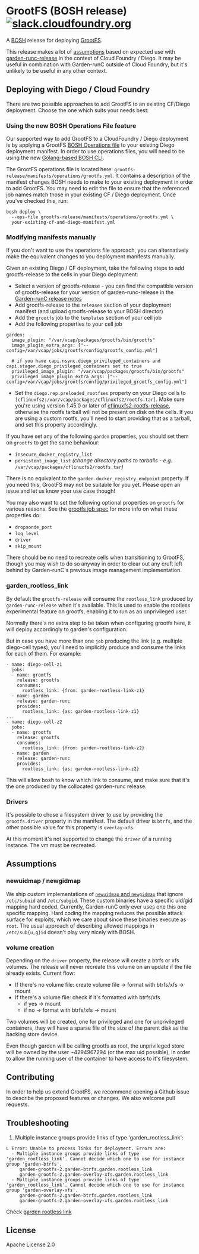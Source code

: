# GrootFS (BOSH release) [![slack.cloudfoundry.org](https://slack.cloudfoundry.org/badge.svg)](https://slack.cloudfoundry.org)

A [BOSH](http://docs.cloudfoundry.org/bosh/) release for deploying
[GrootFS](https://github.com/cloudfoundry/grootfs).

This release makes a lot of [assumptions](#assumptions) based on expected use
with [garden-runc-release](https://github.com/cloudfoundry/garden-runc-release)
in the context of Cloud Foundry / Diego. It may be useful in combination with
Garden-runC outside of Cloud Foundry, but it's unlikely to be useful in any
other context.

## Deploying with Diego / Cloud Foundry

There are two possible approaches to add GrootFS to an existing CF/Diego deployment. Choose
the one which suits your needs best:

### Using the new BOSH Operations File feature

Our supported way to add GrootFS to a CloudFoundry / Diego deployment is by applying a GrootFS
[BOSH Operations file](https://github.com/cppforlife/go-patch/blob/master/docs/examples.md) to
your existing Diego deployment manifest. In
order to use operations files, you will need to be using the new [Golang-based BOSH CLI](https://github.com/cloudfoundry/bosh-cli).

The GrootFS operations file is located here: `grootfs-release/manifests/operations/grootfs.yml`.
It contains a description of the manifest changes BOSH needs to make to your existing deployment
in order to add GrootFS. You may need to edit the file to ensure that the referenced job names
match those in your existing CF / Diego deployment. Once you've checked this, run:

```
bosh deploy \
  --ops-file grootfs-release/manifests/operations/grootfs.yml \
  your-existing-cf-and-diego-manifest.yml
```

### Modifying manifests manually

If you don't want to use the operations file approach, you can alternatively make the equivalent
changes to you deployment manifests manually.

Given an existing Diego / CF deployment, take the following steps to add
grootfs-release to the cells in your Diego deployment:

* Select a version of grootfs-release - you can find the compatible version of
   grootfs-release for your version of garden-runc-release in the [Garden-runC
   release notes](https://github.com/cloudfoundry/garden-runc-release/releases)
* Add grootfs-release to the `releases` section of your deployment manifest
   (and upload grootfs-release to your BOSH director)
* Add the `grootfs` job to the `templates` section of your cell job
* Add the following properties to your cell job
```
garden:
  image_plugin: "/var/vcap/packages/grootfs/bin/grootfs"
  image_plugin_extra_args: ["--config=/var/vcap/jobs/grootfs/config/grootfs_config.yml"]

  # if you have capi.nsync.diego_privileged_containers and capi.stager.diego_privileged_containers set to true
  privileged_image_plugin: "/var/vcap/packages/grootfs/bin/grootfs"
  privileged_image_plugin_extra_args: ["--config=/var/vcap/jobs/grootfs/config/privileged_grootfs_config.yml"]
```
* Set the `diego.rep.preloaded_rootfses` property on your Diego cells to
  `[cflinuxfs2:/var/vcap/packages/cflinuxfs2/rootfs.tar]`. Make sure you're
  using version 1.45.0 or later of
  [cflinuxfs2-rootfs-release](https://github.com/cloudfoundry/cflinuxfs2-rootfs-release),
  otherwise the rootfs tarball will not be present on disk on the cells. If you
  are using a custom rootfs, you'll need to start providing that as a tarball,
  and set this property accordingly.

If you have set any of the following `garden` properties, you should set them on
`grootfs` to get the same behaviour:
- `insecure_docker_registry_list`
- `persistent_image_list` _(change directory paths to tarballs - e.g._
  `/var/vcap/packages/cflinuxfs2/rootfs.tar`_)_

There is no equivalent to the `garden.docker_registry_endpoint` property. If you
need this, GrootFS may not be suitable for you yet. Please open an issue and let
us know your use case though!

You may also want to set the following optional properties on `grootfs` for
various reasons. See the [grootfs job spec](jobs/grootfs/spec) for more info on
what these properties do:
- `dropsonde_port`
- `log_level`
- `driver`
- `skip_mount`

There should be no need to recreate cells when transitioning to GrootFS, though
you may wish to do so anyway in order to clear out any cruft left behind by
Garden-runC's previous image management implementation.

### garden_rootless_link

By default the `grootfs-release` will consume the `rootless_link` produced by `garden-runc-release`
when it's available. This is used to enable the rootless experimental feature on
grootfs, enabling it to run as an unprivileged user.

Normally there's no extra step to be taken when configuring grootfs here, it will
deploy accordingly to garden's configuration.

But in case you have more than one `job` producing the link (e.g. multiple diego-cell types),
you'll need to implicitly produce and consume the links for each of them. For example:


```
- name: diego-cell-z1
  jobs:
  - name: grootfs
    release: grootfs
    consumes:
      rootless_link: {from: garden-rootless-link-z1}
  - name: garden
    release: garden-runc
    provides:
      rootless_link: {as: garden-rootless-link-z1}
...
- name: diego-cell-z2
  jobs:
  - name: grootfs
    release: grootfs
    consumes:
      rootless_link: {from: garden-rootless-link-z2}
  - name: garden
    release: garden-runc
    provides:
      rootless_link: {as: garden-rootless-link-z2}
```

This will allow bosh to know which link to consume, and make sure that it's
the one produced by the collocated garden-runc release.


### Drivers

It's possible to chose a filesystem driver to use by providing the `grootfs.driver`
property in the manifest. The default driver is `btrfs`, and the other possible
value for this property is `overlay-xfs`.

At this moment it's not supported to change the `driver` of a running instance. The
vm must be recreated.

## Assumptions

### newuidmap / newgidmap

We ship custom implementations of [`newuidmap` and
`newgidmap`](https://github.com/cloudfoundry/idmapper) that ignore `/etc/subuid`
and `/etc/subgid`. These custom binaries have a specific uid/gid mapping hard
coded. Currently, Garden-runC only ever uses one this one specific mapping.
Hard coding the mapping reduces the possible attack surface for exploits, which
we care about since these binaries execute as `root`. The usual approach of
describing allowed mappings in `/etc/sub{u,g}id` doesn't play very nicely with
BOSH.

### volume creation

Depending on the `driver` property, the release will create a btrfs or xfs volumes.
The release will never recreate this volume on an update if the file
already exists. Current flow:

* If there's no volume file: create volume file -> format with btrfs/xfs -> mount
* If there's a volume file: check if it's formatted with btrfs/xfs
  * if yes -> mount
  * if no -> format with btrfs/xfs -> mount

Two volumes will be created, one for privileged and one for unprivileged
containers, they will have a sparse file of the size of the parent disk as
the backing store device.

Even though garden will be calling grootfs as root, the unprivileged store
will be owned by the user ~4294967294 (or the max uid possible), in order to
allow the running user of the container to have access to it's filesystem.

## Contributing

In order to help us extend GrootFS, we recommend opening a Github issue to
describe the proposed features or changes. We also welcome pull requests.

## Troubleshooting


1. Multiple instance groups provide links of type 'garden_rootless_link':

  ```
  L Error: Unable to process links for deployment. Errors are:
    - Multiple instance groups provide links of type 'garden_rootless_link'. Cannot decide which one to use for instance group 'garden-btrfs'.
       garden-grootfs-2.garden-btrfs.garden.rootless_link
       garden-grootfs-2.garden-overlay-xfs.garden.rootless_link
    - Multiple instance groups provide links of type 'garden_rootless_link'. Cannot decide which one to use for instance group 'garden-overlay-xfs'.
       garden-grootfs-2.garden-btrfs.garden.rootless_link
       garden-grootfs-2.garden-overlay-xfs.garden.rootless_link
  ```

  Check [garden rootless link](#garden_rootless_link)


## License

Apache License 2.0
